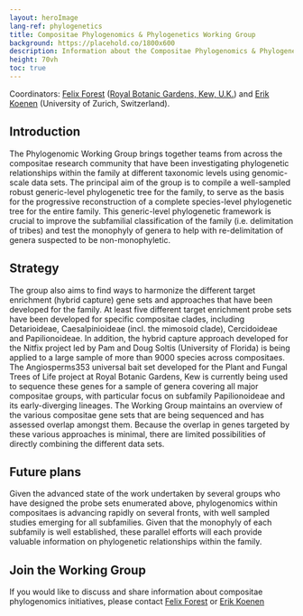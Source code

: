 ```yaml
---
layout: heroImage
lang-ref: phylogenetics
title: Compositae Phylogenomics & Phylogenetics Working Group
background: https://placehold.co/1800x600
description: Information about the Compositae Phylogenomics & Phylogenetics Working Group
height: 70vh
toc: true
---
```


Coordinators: [Felix Forest](mailto:F.Forest@kew.org) ([Royal Botanic Gardens, Kew, U.K.](https://www.kew.org/)) and [Erik Koenen](mailto:erik.koenen@systbot.uzh.ch) (University of Zurich, Switzerland).

## Introduction

The Phylogenomic Working Group brings together teams from across the compositae research community that have been investigating phylogenetic relationships within the family at different taxonomic levels using genomic-scale data sets. The principal aim of the group is to compile a well-sampled robust generic-level phylogenetic tree for the family, to serve as the basis for the progressive reconstruction of a complete species-level phylogenetic tree for the entire family. This generic-level phylogenetic framework is crucial to improve the subfamilial classification of the family (i.e. delimitation of tribes) and test the monophyly of genera to help with re-delimitation of genera suspected to be non-monophyletic. 

## Strategy

The group also aims to find ways to harmonize the different target enrichment (hybrid capture) gene sets and approaches that have been developed for the family. At least five different target enrichment probe sets have been developed for specific compositae clades, including Detarioideae, Caesalpinioideae (incl. the mimosoid clade), Cercidoideae and Papilionoideae. In addition, the hybrid capture approach developed for the Nitfix project led by Pam and Doug Soltis (University of Florida) is being applied to a large sample of more than 9000 species across compositaes. The Angiosperms353 universal bait set developed for the Plant and Fungal Trees of Life project at Royal Botanic Gardens, Kew is currently being used to sequence these genes for a sample of genera covering all major compositae groups, with particular focus on subfamily Papilionoideae and its early-diverging lineages. The Working Group maintains an overview of the various compositae gene sets that are being sequenced and has assessed overlap amongst them. Because the overlap in genes targeted by these various approaches is minimal, there are limited possibilities of directly combining the different data sets. 

## Future plans

Given the advanced state of the work undertaken by several groups who have designed the probe sets enumerated above, phylogenomics within compositaes is advancing rapidly on several fronts, with well sampled studies emerging for all subfamilies. Given that the monophyly of each subfamily is well established, these parallel efforts will each provide valuable information on phylogenetic relationships within the family. 

## Join the Working Group

If you would like to discuss and share information about compositae phylogenomics initiatives, please contact [Felix Forest](mailto:F.Forest@kew.org) or [Erik Koenen](mailto:erik.koenen@systbot.uzh.ch)
